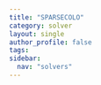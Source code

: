```yaml
---
title: "SPARSECOLO"
category: solver
layout: single
author_profile: false
tags: 
sidebar:
  nav: "solvers"
---
```


